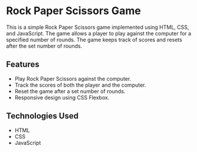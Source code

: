 # Rock Paper Scissors Game

This is a simple Rock Paper Scissors game implemented using HTML, CSS, and JavaScript. The game allows a player to play against the computer for a specified number of rounds. The game keeps track of scores and resets after the set number of rounds.

## Features

- Play Rock Paper Scissors against the computer.
- Track the scores of both the player and the computer.
- Reset the game after a set number of rounds.
- Responsive design using CSS Flexbox.

## Technologies Used

- HTML
- CSS
- JavaScript